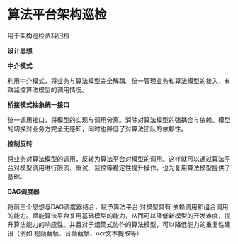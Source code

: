 # 算法平台架构巡检
用于架构巡检资料归档

<p><strong>设计思想</strong></p>

<p><strong>中介模式</strong></p>
<p>利用中介模式，将业务与算法模型完全解耦。统一管理业务和算法模型的接入，有效监控算法模型的调用情况。</p>

<p><strong>桥接模式抽象统一接口</strong></p>
<p>统一调用接口，将模型的实现与调用分离。消除对算法模型的强耦合与依赖。模型的切换对业务方完全无感知，同时也降低了对算法团队的依赖性。</p>

<p><strong>控制反转</strong></p>
<p>将业务对算法模型的调用，反转为算法平台对模型的调用。这样就可以通过算法平台对模型调用进行限流、重试、监控等稳定性提升操作。也为复用算法模型提供了基础。</p>

<p><strong>DAG调度器</strong></p>
<p>将前三个思想与DAG调度器结合，赋予算法平台 对模型具有 依赖调用和组合调用的能力。赋能算法平台复用基础模型的能力，从而可以降低新模型的开发难度，提升算法能力的响应性。并且对于烟筒式协作的算法模型，可以降低能力的重复性建设（例如 视频截帧、音频截帧、ocr文本提取等）</p>
